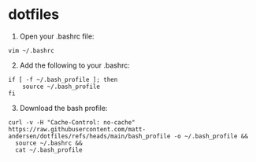# dotfiles

1. Open your .bashrc file:
```
vim ~/.bashrc
```

2. Add the following to your .bashrc:
```
if [ -f ~/.bash_profile ]; then
    source ~/.bash_profile
fi
```

3. Download the bash profile:
```
curl -v -H "Cache-Control: no-cache" https://raw.githubusercontent.com/matt-andersen/dotfiles/refs/heads/main/bash_profile -o ~/.bash_profile &&
  source ~/.bashrc &&
  cat ~/.bash_profile
```

